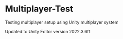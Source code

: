 # Multiplayer-Test
Testing multiplayer setup using Unity multiplayer system

Updated to Unity Editor version 2022.3.6f1
